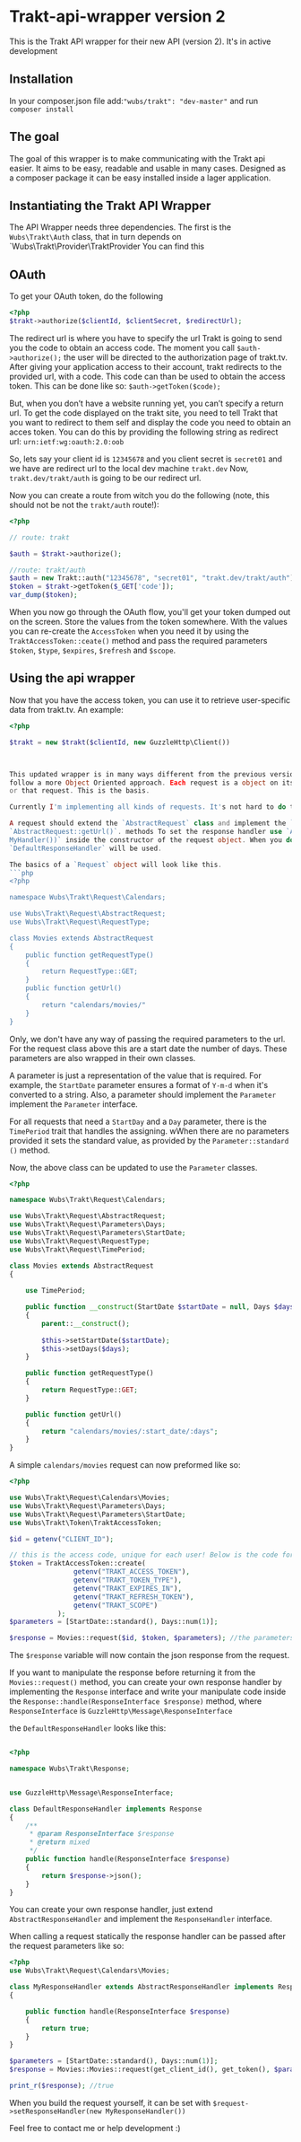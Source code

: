 Trakt-api-wrapper version 2
=================

This is the Trakt API wrapper for their new API (version 2). It's in active development

## Installation

In your composer.json file add:`"wubs/trakt": "dev-master"` and run `composer install`

## The goal

The goal of this wrapper is to make communicating with the Trakt api easier. It aims to be easy, readable and usable in many cases. Designed as a composer package it can be easy installed inside a lager application.

## Instantiating the Trakt API Wrapper

The API Wrapper needs three dependencies. The first is the `Wubs\Trakt\Auth` class, that in turn depends on 
`Wubs\Trakt\Provider\TraktProvider You can find this  

## OAuth

To get your OAuth token, do the following

```PHP
<?php
$trakt->authorize($clientId, $clientSecret, $redirectUrl);
```
 
The redirect url is where you have to specify the url Trakt is going to send you the code to obtain an access code. 
The moment you call `$auth->authorize();` the user will be directed to the authorization page of trakt.tv. After 
giving your application access to their account, trakt redirects to the provided url, with a code. This code can than
 be used to obtain the access token. This can be done like so: `$auth->getToken($code);`
 
But, when you don’t have a website running yet, you can’t specify a return url. To get the code displayed on the trakt
site, you need to tell Trakt that you want to redirect to them self and display the code you need to obtain an acces 
token. You can do this by providing the following  string as redirect url: `urn:ietf:wg:oauth:2.0:oob`

So, lets say your client id is `12345678` and you client secret is `secret01` and we have are redirect url to the 
local dev machine `trakt.dev` Now, `trakt.dev/trakt/auth` is going to be our redirect url. 

Now you can create a route from witch you do the following (note, this should not be not the `trakt/auth` route!):

 ```PHP
<?php

// route: trakt

$auth = $trakt->authorize();

//route: trakt/auth
$auth = new Trakt::auth("12345678", "secret01", "trakt.dev/trakt/auth");
$token = $trakt->getToken($_GET['code']);
var_dump($token);
```

When you now go through the OAuth flow, you'll get your token dumped out on the screen. 
Store the values from the token somewhere. With the values you can re-create the `AccessToken` when you need it by 
using the `TraktAccessToken::ceate()` method and pass the required parameters `$token`, `$type`, `$expires`, 
`$refresh` and `$scope`.


## Using the api wrapper

Now that you have the access token, you can use it to retrieve user-specific data from trakt.tv. An example:

```PHP
<?php

$trakt = new $trakt($clientId, new GuzzleHttp\Client())



This updated wrapper is in many ways different from the previous version. Inspired by other contributors I decided to
follow a more Object Oriented approach. Each request is a object on its own, and can have a response handler just 
or that request. This is the basis.

Currently I'm implementing all kinds of requests. It's not hard to do this yourself.

A request should extend the `AbstractRequest` class and implement the `AbstractRequest::getRequestType()` and 
`AbstractRequest::getUrl()`. methods To set the response handler use `AbstractRequest::setResponseHandler(new 
MyHandler())` inside the constructor of the request object. When you do not set the a handler the
`DefaultResponseHandler` will be used. 

The basics of a `Request` object will look like this.
```php
<?php

namespace Wubs\Trakt\Request\Calendars;

use Wubs\Trakt\Request\AbstractRequest;
use Wubs\Trakt\Request\RequestType;

class Movies extends AbstractRequest
{
    public function getRequestType()
    {
        return RequestType::GET;
    }
    public function getUrl()
    {
        return "calendars/movies/"
    }
}
```

Only, we don't have any way of passing the required parameters to the url. For the request class above this are a 
start date the number of days. These parameters are also wrapped in their own classes.

A parameter is just a representation of the value that is required. For example, the `StartDate` parameter ensures a 
format of `Y-m-d` when it's converted to a string. Also, a parameter should implement the `Parameter`  
implement the `Parameter` interface. 
    
For all requests that need a `StartDay` and a `Day` parameter, there is the `TimePeriod` trait that handles the 
assigning. wWhen there are no parameters provided it sets the standard value, as provided by the `Parameter::standard
()` method.

Now, the above class can be updated to use the `Parameter` classes.

```PHP
<?php

namespace Wubs\Trakt\Request\Calendars;

use Wubs\Trakt\Request\AbstractRequest;
use Wubs\Trakt\Request\Parameters\Days;
use Wubs\Trakt\Request\Parameters\StartDate;
use Wubs\Trakt\Request\RequestType;
use Wubs\Trakt\Request\TimePeriod;

class Movies extends AbstractRequest
{
    
    use TimePeriod;

    public function __construct(StartDate $startDate = null, Days $days = null)
    {
        parent::__construct();
        
        $this->setStartDate($startDate);
        $this->setDays($days);
    }

    public function getRequestType()
    {
        return RequestType::GET;
    }

    public function getUrl()
    {
        return "calendars/movies/:start_date/:days";
    }
}
```
 
A simple `calendars/movies` request can now preformed like so:

```php
<?php

use Wubs\Trakt\Request\Calendars\Movies;
use Wubs\Trakt\Request\Parameters\Days;
use Wubs\Trakt\Request\Parameters\StartDate;
use Wubs\Trakt\Token\TraktAccessToken;

$id = getenv("CLIENT_ID");

// this is the access code, unique for each user! Below is the code for when you just use it for yourself.
$token = TraktAccessToken::create(
                getenv("TRAKT_ACCESS_TOKEN"),  
                getenv("TRAKT_TOKEN_TYPE"),
                getenv("TRAKT_EXPIRES_IN"),
                getenv("TRAKT_REFRESH_TOKEN"),
                getenv("TRAKT_SCOPE")
            );
$parameters = [StartDate::standard(), Days::num(1)];

$response = Movies::request($id, $token, $parameters); //the parameters will be passed through to the request object
```

The `$response` variable will now contain the json response from the request.
 
If you want to manipulate the response before returning it from the `Movies::request()` method, you can create your 
own response handler by implementing the `Response` interface and write your manipulate code inside the 
`Response::handle(ResponseInterface $response)` method, where `ResponseInterface` is 
`GuzzleHttp\Message\ResponseInterface`

the `DefaultResponseHandler` looks like this:

```php

<?php

namespace Wubs\Trakt\Response;


use GuzzleHttp\Message\ResponseInterface;

class DefaultResponseHandler implements Response
{
    /**
     * @param ResponseInterface $response
     * @return mixed
     */
    public function handle(ResponseInterface $response)
    {
        return $response->json();
    }
}
```

You can create your own response handler, just extend `AbstractResponseHandler` and implement the `ResponseHandler` 
interface.

When calling a request statically the response handler can be passed after the request parameters like so:
 
 ```PHP
 <?php
 use Wubs\Trakt\Request\Calendars\Movies;
 
 class MyResponseHandler extends AbstractResponseHandler implements ResponseHandler
 {
 
     public function handle(ResponseInterface $response)
     {
         return true;
     }
 }
 
 $parameters = [StartDate::standard(), Days::num(1)];
 $response = Movies::Movies::request(get_client_id(), get_token(), $parameters, new MyResponseHandler());
 
 print_r($response); //true
 ```
 
When you build the request yourself, it can be set with `$request->setResponseHandler(new MyResponseHandler())`

Feel free to contact me or help development :)

[oauth2-client]: https://github.com/thephpleague/oauth2-client

